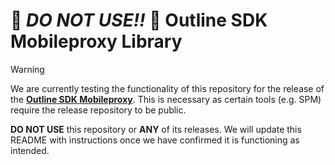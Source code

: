 # 🚨 _DO NOT USE!!_ 🚨 Outline SDK Mobileproxy Library

> [!Warning]
> We are currently testing the functionality of this repository for the release of the [**Outline SDK Mobileproxy**](https://github.com/Jigsaw-Code/outline-sdk/tree/main/x/mobileproxy). This is necessary as certain tools (e.g. SPM) require the release repository to be public.
>
> **DO NOT USE** this repository or **ANY** of its releases. We will update this README with instructions once we have confirmed it is functioning as intended.
